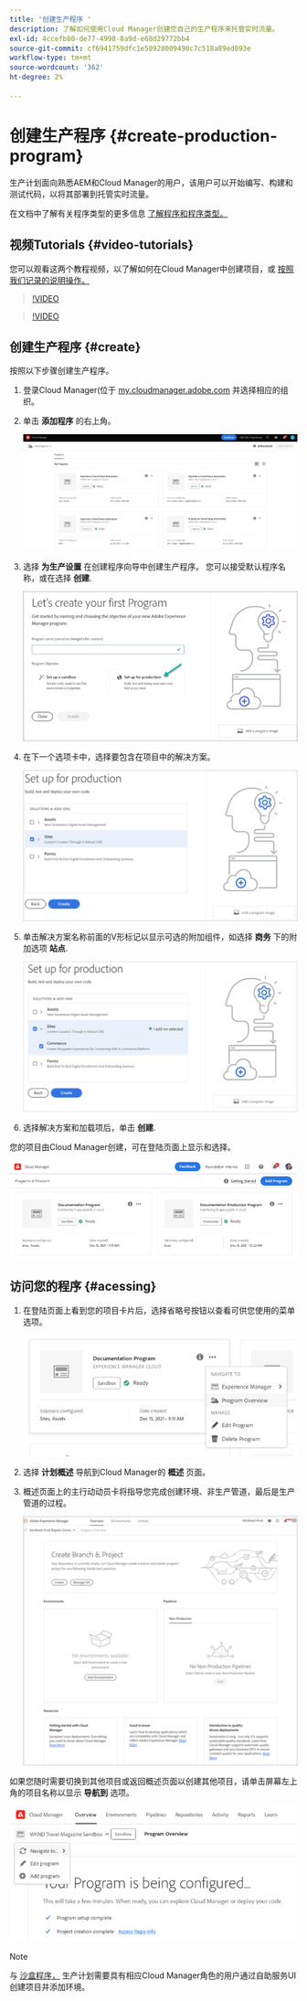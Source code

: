 ```yaml
---
title: '创建生产程序 '
description: 了解如何使用Cloud Manager创建您自己的生产程序来托管实时流量。
exl-id: 4ccefb80-de77-4998-8a9d-e68d29772bb4
source-git-commit: cf6941759dfc1e50928009490c7c518a89ed093e
workflow-type: tm+mt
source-wordcount: '362'
ht-degree: 2%

---
```



# 创建生产程序 {#create-production-program}

生产计划面向熟悉AEM和Cloud Manager的用户，该用户可以开始编写、构建和测试代码，以将其部署到托管实时流量。

在文档中了解有关程序类型的更多信息 [了解程序和程序类型。](program-types.md)

## 视频Tutorials {#video-tutorials}

您可以观看这两个教程视频，以了解如何在Cloud Manager中创建项目，或 [按照我们记录的说明操作。](#create)

>[!VIDEO](https://video.tv.adobe.com/v/334953)

>[!VIDEO](https://video.tv.adobe.com/v/334954)

## 创建生产程序 {#create}

按照以下步骤创建生产程序。

1. 登录Cloud Manager(位于 [my.cloudmanager.adobe.com](https://my.cloudmanager.adobe.com/) 并选择相应的组织。

1. 单击 **添加程序** 的右上角。

   ![Cloud Manager登录页面](assets/first_timelogin1.png)

1. 选择 **为生产设置** 在创建程序向导中创建生产程序。 您可以接受默认程序名称，或在选择 **创建**.

   ![创建程序向导](assets/create-prod1.png)

1. 在下一个选项卡中，选择要包含在项目中的解决方案。

   ![选择解决方案](assets/setup-prod-select.png)

1. 单击解决方案名称前面的V形标记以显示可选的附加组件，如选择 **商务** 下的附加选项 **站点**.

   ![选择附加组件](assets/setup-prod-commerce.png)

1. 选择解决方案和加载项后，单击 **创建**.

您的项目由Cloud Manager创建，可在登陆页面上显示和选择。

![Cloud Manager概述](assets/navigate-cm.png)

## 访问您的程序 {#acessing}

1. 在登陆页面上看到您的项目卡片后，选择省略号按钮以查看可供您使用的菜单选项。

   ![项目概述](assets/program-overview.png)

1. 选择 **计划概述** 导航到Cloud Manager的 **概述** 页面。

1. 概述页面上的主行动动员卡将指导您完成创建环境、非生产管道，最后是生产管道的过程。

   ![项目概述](assets/set-up-prod5.png)

如果您随时需要切换到其他项目或返回概述页面以创建其他项目，请单击屏幕左上角的项目名称以显示 **导航到** 选项。

![导航至](assets/create-program-a1.png)

>[!NOTE]
>
>与 [沙盒程序，](introduction-sandbox-programs.md#auto-creation) 生产计划需要具有相应Cloud Manager角色的用户通过自助服务UI创建项目并添加环境。
